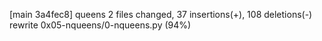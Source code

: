 [main 3a4fec8] queens
 2 files changed, 37 insertions(+), 108 deletions(-)
 rewrite 0x05-nqueens/0-nqueens.py (94%)
